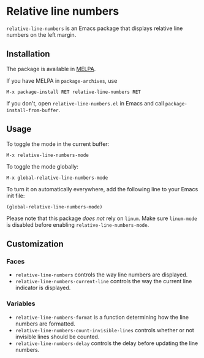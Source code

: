# Relative line numbers

`relative-line-numbers` is an Emacs package that displays relative line numbers
on the left margin.

## Installation

The package is available in [MELPA](http://melpa.milkbox.net/).

If you have MELPA in `package-archives`, use

    M-x package-install RET relative-line-numbers RET

If you don't, open `relative-line-numbers.el` in Emacs and call
`package-install-from-buffer`.

## Usage

To toggle the mode in the current buffer:

    M-x relative-line-numbers-mode

To toggle the mode globally:

    M-x global-relative-line-numbers-mode

To turn it on automatically everywhere, add the following line to your Emacs
init file:

    (global-relative-line-numbers-mode)

Please note that this package *does not* rely on `linum`. Make sure `linum-mode`
is disabled before enabling `relative-line-numbers-mode`.

## Customization

### Faces

 * `relative-line-numbers` controls the way line numbers are displayed.
 * `relative-line-numbers-current-line` controls the way the current line
   indicator is displayed.

### Variables

 * `relative-line-numbers-format` is a function determining how the line numbers
   are formatted.
 * `relative-line-numbers-count-invisible-lines` controls whether or not
   invisible lines should be counted.
 * `relative-line-numbers-delay` controls the delay before updating the line
   numbers.
